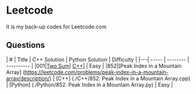 # Leetcode

It is my back-up codes for Leetcode.com

## Questions
| # | Title | C++ Solution | Python Solution | Difficulty |
|---| ----- | -------- | ---------- |
|001|[Two Sum](https://leetcode.com/problems/two-sum/description/)| [C++](./C++/001.%20Two%20Sum.cpp)| | Easy |
|852|[Peak Index in a Mountain Array] (https://leetcode.com/problems/peak-index-in-a-mountain-array/description/) | [C++] (./C++/852. Peak Index in a Mountain Array.cpp) | [Python] (./Python/852. Peak Index in a Mountain Array.py) | Easy |
